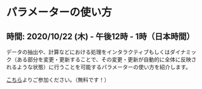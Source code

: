# パラメーターの使い方

## 時間: 2020/10/22 (木) - 午後12時 - 1時（日本時間）

データの抽出や、計算などにおける処理をインタラクティブもしくはダイナミック（ある部分を変更・更新することで、その変更・更新が自動的に全体に反映されるような状態）に行うことを可能するパラメーターの使い方を紹介します。

[こちら](https://zoom.us/j/331585134)よりご参加ください。（無料です！）
